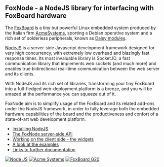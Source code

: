 ## FoxNode - a NodeJS library for interfacing with FoxBoard hardware ##

The [FoxBoard](http://www.acmesystems.it/?id=FOXG20) is a tiny but powerful Linux embedded system produced by the Italian firm [AcmeSystems](http://www.acmesystems.it/), sporting a Debian operative system and a rich set of solderless peripherals, known as [Daisy modules](http://www.acmesystems.it/?id=index_daisy).

[NodeJS](http://nodejs.org/) is a server-side Javascript development framework designed for very high concurrency, with extremely low overhead and blazingly fast response times. Its most invaluable library is Socket.IO, a fast communication library that implements web sockets (and much more) and enables true bidirectional real-time communication between the web server and its clients.

With NodeJS and its rich set of libraries, transforming your tiny FoxBoard into a full-fledged web-deployment platform is a breeze, and you will be amazed at the performance you can squeeze out of it.

FoxNode aim is to simplify usage of the FoxBoard and its related add-ons under the NodeJS framework, in order to fully leverage both the embedded hardware capabilities of the board and the productiveness and confort of a state-of-art web development platform.

- [Installing NodeJS](wiki/Installing)
- [The FoxNode server-side API](wiki/Api)
- [Working on the client side - the widgets](wiki/Widgets)
- [A look at the examples](wiki/Examples)
- [Links to further documentation](wiki/Links)

<a target=_new href="http://nodejs.org"><img src="http://nodejs.org/logos/nodejs.png" alt="Node JS"/></a>
<a target=_new href="http://www.acmesystems.it/"><img src="http://www.acmesystems.it/images/LogoAcmeSystemsBlue_160.png" alt="Acme Systems"/></a>
<a target=_new href="http://www.acmesystems.it/?id=FOXG20"><img src="http://www.acmesystems.it/www/main_page//minifox.jpg" alt="FoxBoard G20"/></a>
